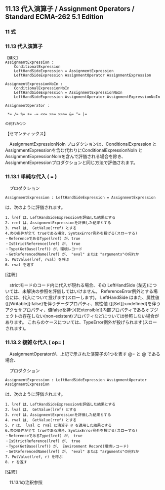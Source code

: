 11.13 代入演算子 / Assignment Operators / Standard ECMA-262 5.1 Edition
-----------------------------------------------------------------------

### 11 式

### 11.13 代入演算子

    【構文】
    AssignmentExpression :
        ConditionalExpression
        LeftHandSideExpression = AssignmentExpression
        LeftHandSideExpression AssignmentOperator AssignmentExpression

    AssignmentExpressionNoIn :
        ConditionalExpressionNoIn
        LeftHandSideExpression = AssignmentExpressionNoIn
        LeftHandSideExpression AssignmentOperator AssignmentExpressionNoIn

    AssignmentOperator :

     *= /= %= += -= <<= >>= >>>= &= ^= |=

    の何れか1つ

【セマンティックス】

　AssignmentExpressionNoIn プロダクションは、ConditionalExpression と
AssignmentExpressionを含む代わりにConditionalExpressionNoIn と
AssignmentExpressionNoInを含んで評価される場合を除き、AssignmentExpressionプロダクションと同じ方法で評価されます。

### 11.13.1 単純な代入 ( = )

　プロダクション

    AssignmentExpression : LeftHandSideExpression = AssignmentExpression

は、次のように評価されます。

    1. lref は、LeftHandSideExpressionを評価した結果とする
    2. rref は、AssignmentExpressionを評価した結果とする
    3. rval は、 GetValue(rref) とする
    4.次の条件が全て trueである場合、SyntaxError例外を投げる(スローする)
    ・ReferenceであるType(lref) が、true
    ・IsStrictReference(lref) が、 true
    ・Type(GetBase(lref)) が、環境レコード
    ・GetReferencedName(lref) が、 "eval" または "arguments"の何れか
    5. PutValue(lref, rval) を呼ぶ
    6. rval を返す

[注釈]

　strictモードのコード内に代入が現れる場合、その LeftHandSide
(左辺)については、未解決の参照を評価してはいけません。
ReferenceError例外とする場合には、代入について投げます(スローします)。
LeftHandSide はまた、属性値
{[[Writable]]:false}を伴うデータプロパティ、属性値
{[[Set]]:undefined}を伴うアクセサプロパティ、値falseを持つ[[Extensible]]内部プロパティであるオブジェクトの存在しない(non-existent)プロパティなどについては参照しない場合があります。
これらのケースについては、TypeError例外が投げられます(スローされます)。

### 11.13.2 複雑な代入 ( op= )

　AssignmentOperatorが、上記で示された演算子の1つを表す @= と @
である場合、

　プロダクション

    AssignmentExpression : LeftHandSideExpression AssignmentOperator AssignmentExpression

は、次のように評価されます。

    1. lref は、LeftHandSideExpressionを評価した結果とする
    2. lval は、 GetValue(lref) とする
    3. rref は、AssignmentExpressionを評価した結果とする
    4. rval は、 GetValue(rref) とする
    5. r は、 lval と rval に演算子 @ を適用した結果とする
    6.次の条件が全て trueである場合、SyntaxError例外を投げる(スローする)
    ・ReferenceであるType(lref) が、 true
    ・IsStrictReference(lref) が、 true
    ・Type(GetBase(lref)) が、 Environment Record(環境レコード)
    ・GetReferencedName(lref) が、 "eval" または "arguments"の何れか
    7. PutValue(lref, r) を呼ぶ
    8. r を返す

[注釈]

　11.13.1の注釈参照
